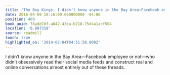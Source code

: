 ```yaml
---
title: 'The Boy Kings: I didn’t know anyone in the Bay Area—Facebook employee or no…'
date: 2016-04-09 18:16:00.600000000 -04:00
position: 409
book_uuid: 78add78f-a842-43ea-b718-75d4a1acf504
location: '0.887318'
source: readmill
touch: true
highlighted_on: '2014-02-04T04:51:58.000Z'
---
```


I didn’t know anyone in the Bay Area—Facebook employee or not—who didn’t obsessively read their social media feeds and construct real and online conversations almost entirely out of these threads.